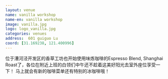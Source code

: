 ```yaml
---
layout: venue
name: vanilla workshop
name-en: vanilla workshop
image: vanilla.jpg
logo: logo_vanilla.jpg
categories: venues
address:  601 guiguo Lu
coord: [31.169238, 121.400996]
---
```


位于漕河泾开发区的香草工坊也开始使用味炼咖啡的Espresso Blend, Shanghai Roast了，各位在附近上班的白领们中午还不趁着这美好阳光去室外座位享受一下！
马上就会有新的咖啡菜单还有特别的冰咖啡哦！
